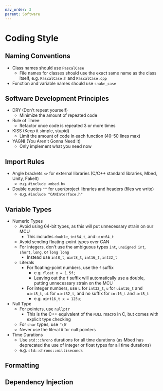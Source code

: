```yaml
---
nav_order: 3
parent: Software
---
```


# Coding Style

## Naming Conventions

- Class names should use `PascalCase`
    - File names for classes should use the exact same name as the class itself, e.g. `PascalCase.h` and `PascalCase.cpp`
- Function and variable names should use `snake_case`

## Software Development Principles

- DRY (Don't repeat yourself)
    - Minimize the amount of repeated code
- Rule of Three 
    - Refactor once code is repeated 3 or more times
- KISS (Keep it simple, stupid)
    - Limit the amount of code in each function (40-50 lines max)
- YAGNI (You Aren't Gonna Need It)
    - Only implement what you need now

## Import Rules

- Angle brackets `<>` for external libraries (C/C++ standard libraries, Mbed, Unity, FakeIt)
    - e.g. `#include <mbed.h>` 
- Double quotes `""` for user/project libraries and headers (files we write)
    - e.g. `#include "CANInterface.h"`

## Variable Types

- Numeric Types
    - Avoid using 64-bit types, as this will put unnecessary strain on our MCU
        - This includes `double`, `int64_t`, and `uint64_t`
    - Avoid sending floating-point types over CAN
    - For integers, don't use the ambiguous types `int`, `unsigned int`, `short`, `long`, or `long long`
        - Instead use `int8_t`, `uint8_t`, `int16_t`, `int32_t`
    - Literals
        - For floating-point numbers, use the `f` suffix
            - e.g. `float x = 1.5f;`
            - Leaving out the `f` suffix will automatically use a double, putting unnecessary strain on the MCU
        - For integer numbers, use `L` for `int32_t`, `u` for `uint16_t` and `uint8_t`, `uL` for `uint32_t`, and no suffix for `int16_t` and `int8_t`
            - e.g. `uint16_t x = 123u;`
- Null Type
    - For pointers, use `nullptr`
        - This is the C++ equivalent of the `NULL` macro in C, but comes with explicit type checking
    - For `char` types, use `'\0'`
    - Never use the literal `0` for null pointers
- Time Durations
    - Use `std::chrono` durations for all time durations (as Mbed has deprecated the use of integer or float types for all time durations)
    - e.g. `std::chrono::milliseconds`

## Formatting

## Dependency Injection



